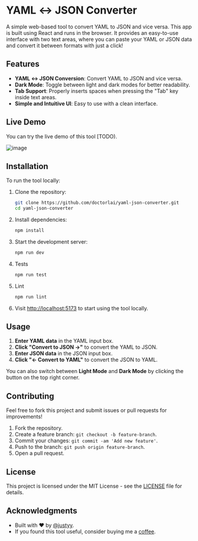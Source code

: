 # YAML ↔ JSON Converter

A simple web-based tool to convert YAML to JSON and vice versa. This app is built using React and runs in the browser. It provides an easy-to-use interface with two text areas, where you can paste your YAML or JSON data and convert it between formats with just a click!

## Features

- **YAML ↔ JSON Conversion**: Convert YAML to JSON and vice versa.
- **Dark Mode**: Toggle between light and dark modes for better readability.
- **Tab Support**: Properly inserts spaces when pressing the "Tab" key inside text areas.
- **Simple and Intuitive UI**: Easy to use with a clean interface.

## Live Demo

You can try the live demo of this tool [TODO).

![image](https://github.com/user-attachments/assets/86d78642-6da0-4ad4-b4df-46e64c1873d0)

## Installation

To run the tool locally:

1. Clone the repository:
    ```bash
    git clone https://github.com/doctorlai/yaml-json-converter.git
    cd yaml-json-converter
    ```

2. Install dependencies:
    ```bash
    npm install
    ```

3. Start the development server:
    ```bash
    npm run dev
    ```

4. Tests
    ```bash
    npm run test
    ```

5. Lint
    ```bash
    npm run lint
    ```

6. Visit [http://localhost:5173](http://localhost:5173) to start using the tool locally.

## Usage

1. **Enter YAML data** in the YAML input box.
2. **Click "Convert to JSON →"** to convert the YAML to JSON.
3. **Enter JSON data** in the JSON input box.
4. **Click "← Convert to YAML"** to convert the JSON to YAML.

You can also switch between **Light Mode** and **Dark Mode** by clicking the button on the top right corner.

## Contributing

Feel free to fork this project and submit issues or pull requests for improvements!

1. Fork the repository.
2. Create a feature branch: `git checkout -b feature-branch`.
3. Commit your changes: `git commit -am 'Add new feature'`.
4. Push to the branch: `git push origin feature-branch`.
5. Open a pull request.

## License

This project is licensed under the MIT License - see the [LICENSE](LICENSE) file for details.

## Acknowledgments

- Built with ❤️ by [@justyy](https://github.com/doctorlai).
- If you found this tool useful, consider buying me a [coffee](https://justyy.com/out/bmc).

